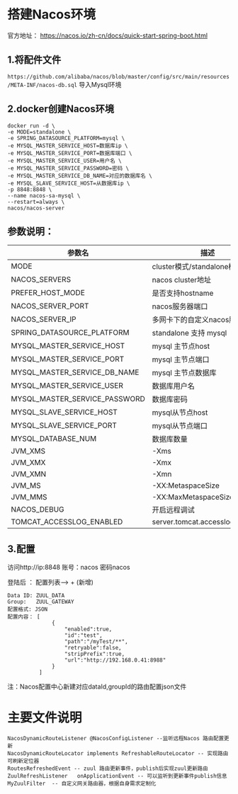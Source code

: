 
# 搭建Nacos环境

官方地址： https://nacos.io/zh-cn/docs/quick-start-spring-boot.html

## 1.将配件文件
`https://github.com/alibaba/nacos/blob/master/config/src/main/resources/META-INF/nacos-db.sql`
导入Mysql环境

## 2.docker创建Nacos环境
```
docker run -d \
-e MODE=standalone \
-e SPRING_DATASOURCE_PLATFORM=mysql \
-e MYSQL_MASTER_SERVICE_HOST=数据库ip \
-e MYSQL_MASTER_SERVICE_PORT=数据库端口 \
-e MYSQL_MASTER_SERVICE_USER=用户名 \
-e MYSQL_MASTER_SERVICE_PASSWORD=密码 \
-e MYSQL_MASTER_SERVICE_DB_NAME=对应的数据库名 \
-e MYSQL_SLAVE_SERVICE_HOST=从数据库ip \
-p 8848:8848 \
--name nacos-sa-mysql \
--restart=always \
nacos/nacos-server
```

## 参数说明：
<table>
<thead>
<tr>
<th>参数名</th>
<th>描述</th>
<th>可选项</th>
<th>默认值</th>
</tr>
</thead>
<tbody>
<tr>
<td>MODE</td>
<td>cluster模式/standalone模式</td>
<td>cluster/standalone</td>
<td>cluster</td>
</tr>
<tr>
<td>NACOS_SERVERS</td>
<td>nacos cluster地址</td>
<td>eg. ip1,ip2,ip3</td>
<td></td>
</tr>
<tr>
<td>PREFER_HOST_MODE</td>
<td>是否支持hostname</td>
<td>hostname/ip</td>
<td>ip</td>
</tr>
<tr>
<td>NACOS_SERVER_PORT</td>
<td>nacos服务器端口</td>
<td></td>
<td>8848</td>
</tr>
<tr>
<td>NACOS_SERVER_IP</td>
<td>多网卡下的自定义nacos服务器IP</td>
<td></td>
<td></td>
</tr>
<tr>
<td>SPRING_DATASOURCE_PLATFORM</td>
<td>standalone 支持 mysql</td>
<td>mysql/empty</td>
<td>empty</td>
</tr>
<tr>
<td>MYSQL_MASTER_SERVICE_HOST</td>
<td>mysql 主节点host</td>
<td></td>
<td></td>
</tr>
<tr>
<td>MYSQL_MASTER_SERVICE_PORT</td>
<td>mysql 主节点端口</td>
<td></td>
<td>3306</td>
</tr>
<tr>
<td>MYSQL_MASTER_SERVICE_DB_NAME</td>
<td>mysql 主节点数据库</td>
<td></td>
<td></td>
</tr>
<tr>
<td>MYSQL_MASTER_SERVICE_USER</td>
<td>数据库用户名</td>
<td></td>
<td></td>
</tr>
<tr>
<td>MYSQL_MASTER_SERVICE_PASSWORD</td>
<td>数据库密码</td>
<td></td>
<td></td>
</tr>
<tr>
<td>MYSQL_SLAVE_SERVICE_HOST</td>
<td>mysql从节点host</td>
<td></td>
<td></td>
</tr>
<tr>
<td>MYSQL_SLAVE_SERVICE_PORT</td>
<td>mysql从节点端口</td>
<td></td>
<td>3306</td>
</tr>
<tr>
<td>MYSQL_DATABASE_NUM</td>
<td>数据库数量</td>
<td></td>
<td>2</td>
</tr>
<tr>
<td>JVM_XMS</td>
<td>-Xms</td>
<td></td>
<td>2g</td>
</tr>
<tr>
<td>JVM_XMX</td>
<td>-Xmx</td>
<td></td>
<td>2g</td>
</tr>
<tr>
<td>JVM_XMN</td>
<td>-Xmn</td>
<td></td>
<td>1g</td>
</tr>
<tr>
<td>JVM_MS</td>
<td>-XX:MetaspaceSize</td>
<td></td>
<td>128m</td>
</tr>
<tr>
<td>JVM_MMS</td>
<td>-XX:MaxMetaspaceSize</td>
<td></td>
<td>320m</td>
</tr>
<tr>
<td>NACOS_DEBUG</td>
<td>开启远程调试</td>
<td>y/n</td>
<td>n</td>
</tr>
<tr>
<td>TOMCAT_ACCESSLOG_ENABLED</td>
<td>server.tomcat.accesslog.enabled</td>
<td></td>
<td>false</td>
</tr>
</tbody>
</table>

## 3.配置
访问http://ip:8848
账号：nacos 密码nacos

登陆后 ： 配置列表--> + (新增)
```
Data ID: ZUUL_DATA
Group:   ZUUL_GATEWAY
配置格式: JSON
配置内容： [
              {
                  "enabled":true,
                  "id":"test",
                  "path":"/myTest/**",
                  "retryable":false,
                  "stripPrefix":true,
                  "url":"http://192.168.0.41:8988"
              }
          ]

```
注：Nacos配置中心新建对应dataId,groupId的路由配置json文件



# 主要文件说明
```
NacosDynamicRouteListener @NacosConfigListener --监听远程Nacos 路由配置更新
NacosDynamicRouteLocator implements RefreshableRouteLocator -- 实现路由可刷新定位器
RoutesRefreshedEvent -- zuul 路由更新事件，publish后实现zuul更新路由
ZuulRefreshListener   onApplicationEvent -- 可以监听到更新事件publish信息  
MyZuulFilter  -- 自定义网关路由器，根据自身需求定制化
```
